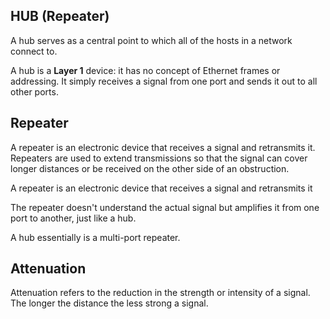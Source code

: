 ## HUB (Repeater)

A hub serves as a central point to which all of the hosts in a network connect to.

A hub is a **Layer 1** device: it has no concept of Ethernet frames or addressing.
It simply receives a signal from one port and sends it out to all other ports.

## Repeater

A repeater is an electronic device that receives a signal and retransmits it.
Repeaters are used to extend transmissions so that the signal can cover longer distances or be received on the other side of an obstruction.

A repeater is an electronic device that receives a signal and retransmits it

The repeater doesn't understand the actual signal but amplifies it from one port to another, just like a hub.

A hub essentially is a multi-port repeater.

## Attenuation

Attenuation refers to the reduction in the strength or intensity of a signal. The longer the distance the less strong a signal.

